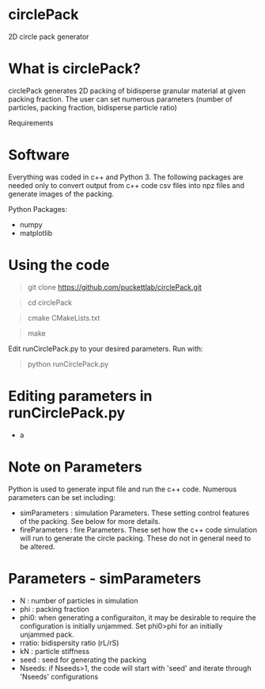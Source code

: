 # circlePack

2D circle pack generator

# What is circlePack?

circlePack generates 2D packing of bidisperse granular material at given packing fraction.  The user can set numerous parameters (number of particles, packing fraction, bidisperse particle ratio)

Requirements

# Software

Everything was coded in c++ and Python 3.  The following packages are needed only to convert output from c++ code csv files into npz files and generate images of the packing.

Python Packages:
- numpy
- matplotlib

# Using the code

> git clone https://github.com/puckettlab/circlePack.git

> cd circlePack

> cmake CMakeLists.txt

> make

Edit runCirclePack.py to your desired parameters. Run with:
> python runCirclePack.py

# Editing parameters in runCirclePack.py
- a


# Note on Parameters

Python is used to generate input file and run the c++ code.  Numerous parameters can be set including:
- simParameters : simulation Parameters. These setting control features of the packing.  See below for more details.
- fireParameters : fire Parameters.  These set how the c++ code simulation will run to generate the circle packing. These do not in general need to be altered.

# Parameters - simParameters

- N   : number of particles in simulation   
- phi : packing fraction
- phi0: when generating a configuraiton, it may be desirable to require the configuration is initially unjammed.  Set phi0>phi for an initially unjammed pack.  
- rratio: bidispersity ratio (rL/rS)
- kN  : particle stiffness
- seed : seed for generating the packing
- Nseeds: if Nseeds>1, the code will start with 'seed' and iterate through 'Nseeds' configurations
